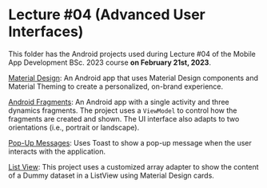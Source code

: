 # Lecture #04  (Advanced User Interfaces)

This folder has the Android projects used during Lecture #04 of the Mobile App Development BSc. 2023 course **on February 21st, 2023**.

[Material Design](04-1_MaterialDesign): An Android app that uses Material Design components and Material Theming to create a personalized, on-brand experience.

[Android Fragments](04-2_AndroidFragments): An Android app with a single activity and three dynamics fragments. The project uses a `ViewModel` to control how the fragments are created and shown. The UI interface also adapts to two orientations (i.e., portrait or landscape).

[Pop-Up Messages](04-3_PopUpMessages): Uses Toast to show a pop-up message when the user interacts with the application.

[List View](04-4_ListView): This project uses a customized array adapter to show the content of a Dummy dataset in a ListView using Material Design cards.

